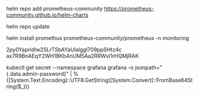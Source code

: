 helm repo add prometheus-community https://prometheus-community.github.io/helm-charts

helm repo update


 helm install promethus prometheus-community/prometheus -n monitoring


2py0YapridIw2SLrTSbAYaUlalggI709ppSHtz4c
ax7R9BnAEqY2WH1BKb4nUM5Aa2RRWvl1rHQMjRAK

 kubectl get secret --namespace grafana grafana -o jsonpath="{.data.admin-password}" | % {[System.Text.Encoding]::UTF8.GetString([System.Convert]::FromBase64String($_))}
